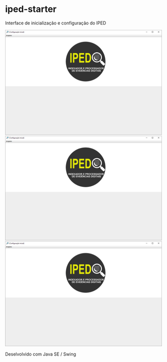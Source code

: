 # iped-starter
Interface de inicialização e configuração do IPED


![Tela1](https://github.com/JohnAndersonDuarte/iped-starter/blob/main/images/Tela1.png)
![Tela2](https://github.com/JohnAndersonDuarte/iped-starter/blob/main/images/Tela1.png)
![Tela3](https://github.com/JohnAndersonDuarte/iped-starter/blob/main/images/Tela1.png)

Deselvolvido com Java SE / Swing 

